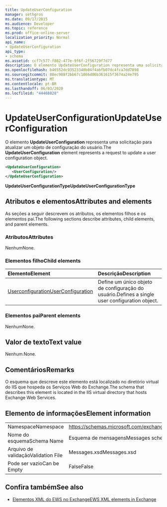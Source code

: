 ```yaml
---
title: UpdateUserConfiguration
manager: sethgros
ms.date: 09/17/2015
ms.audience: Developer
ms.topic: reference
ms.prod: office-online-server
localization_priority: Normal
api_name:
- UpdateUserConfiguration
api_type:
- schema
ms.assetid: ccf7c577-f882-477e-9f6f-2f56729f7d77
description: O elemento UpdateUserConfiguration representa uma solicitação para atualizar um objeto de configuração do usuário.
ms.openlocfilehash: b46552dc93523340b04f4abfb07dc4fca7dd7898
ms.sourcegitcommit: 88ec988f2bb67c1866d06b361615f3674a24e795
ms.translationtype: MT
ms.contentlocale: pt-BR
ms.lasthandoff: 06/03/2020
ms.locfileid: "44468828"
---
```

# <a name="updateuserconfiguration"></a><span data-ttu-id="a9083-103">UpdateUserConfiguration</span><span class="sxs-lookup"><span data-stu-id="a9083-103">UpdateUserConfiguration</span></span>

<span data-ttu-id="a9083-104">O elemento **UpdateUserConfiguration** representa uma solicitação para atualizar um objeto de configuração do usuário.</span><span class="sxs-lookup"><span data-stu-id="a9083-104">The **UpdateUserConfiguration** element represents a request to update a user configuration object.</span></span> 
  
```XML
<UpdateUserConfiguration>
   <UserConfiguration/>
</UpdateUserConfiguration>
```

 <span data-ttu-id="a9083-105">**UpdateUserConfigurationType**</span><span class="sxs-lookup"><span data-stu-id="a9083-105">**UpdateUserConfigurationType**</span></span>
## <a name="attributes-and-elements"></a><span data-ttu-id="a9083-106">Atributos e elementos</span><span class="sxs-lookup"><span data-stu-id="a9083-106">Attributes and elements</span></span>

<span data-ttu-id="a9083-107">As seções a seguir descrevem os atributos, os elementos filhos e os elementos pai.</span><span class="sxs-lookup"><span data-stu-id="a9083-107">The following sections describe attributes, child elements, and parent elements.</span></span>
  
### <a name="attributes"></a><span data-ttu-id="a9083-108">Atributos</span><span class="sxs-lookup"><span data-stu-id="a9083-108">Attributes</span></span>

<span data-ttu-id="a9083-109">Nenhum</span><span class="sxs-lookup"><span data-stu-id="a9083-109">None.</span></span>
  
### <a name="child-elements"></a><span data-ttu-id="a9083-110">Elementos filho</span><span class="sxs-lookup"><span data-stu-id="a9083-110">Child elements</span></span>

|<span data-ttu-id="a9083-111">**Elemento**</span><span class="sxs-lookup"><span data-stu-id="a9083-111">**Element**</span></span>|<span data-ttu-id="a9083-112">**Descrição**</span><span class="sxs-lookup"><span data-stu-id="a9083-112">**Description**</span></span>|
|:-----|:-----|
|[<span data-ttu-id="a9083-113">Userconfiguration</span><span class="sxs-lookup"><span data-stu-id="a9083-113">UserConfiguration</span></span>](userconfiguration.md) <br/> |<span data-ttu-id="a9083-114">Define um único objeto de configuração do usuário.</span><span class="sxs-lookup"><span data-stu-id="a9083-114">Defines a single user configuration object.</span></span>  <br/> |
   
### <a name="parent-elements"></a><span data-ttu-id="a9083-115">Elementos pai</span><span class="sxs-lookup"><span data-stu-id="a9083-115">Parent elements</span></span>

<span data-ttu-id="a9083-116">Nenhum</span><span class="sxs-lookup"><span data-stu-id="a9083-116">None.</span></span>
  
## <a name="text-value"></a><span data-ttu-id="a9083-117">Valor de texto</span><span class="sxs-lookup"><span data-stu-id="a9083-117">Text value</span></span>

<span data-ttu-id="a9083-118">Nenhum.</span><span class="sxs-lookup"><span data-stu-id="a9083-118">None.</span></span>
  
## <a name="remarks"></a><span data-ttu-id="a9083-119">Comentários</span><span class="sxs-lookup"><span data-stu-id="a9083-119">Remarks</span></span>

<span data-ttu-id="a9083-120">O esquema que descreve este elemento está localizado no diretório virtual do IIS que hospeda os Serviços Web do Exchange.</span><span class="sxs-lookup"><span data-stu-id="a9083-120">The schema that describes this element is located in the IIS virtual directory that hosts Exchange Web Services.</span></span>
  
## <a name="element-information"></a><span data-ttu-id="a9083-121">Elemento de informações</span><span class="sxs-lookup"><span data-stu-id="a9083-121">Element information</span></span>

|||
|:-----|:-----|
|<span data-ttu-id="a9083-122">Namespace</span><span class="sxs-lookup"><span data-stu-id="a9083-122">Namespace</span></span>  <br/> |https://schemas.microsoft.com/exchange/services/2006/messages  <br/> |
|<span data-ttu-id="a9083-123">Nome do esquema</span><span class="sxs-lookup"><span data-stu-id="a9083-123">Schema Name</span></span>  <br/> |<span data-ttu-id="a9083-124">Esquema de mensagens</span><span class="sxs-lookup"><span data-stu-id="a9083-124">Messages schema</span></span>  <br/> |
|<span data-ttu-id="a9083-125">Arquivo de validação</span><span class="sxs-lookup"><span data-stu-id="a9083-125">Validation File</span></span>  <br/> |<span data-ttu-id="a9083-126">Messages.xsd</span><span class="sxs-lookup"><span data-stu-id="a9083-126">Messages.xsd</span></span>  <br/> |
|<span data-ttu-id="a9083-127">Pode ser vazio</span><span class="sxs-lookup"><span data-stu-id="a9083-127">Can be Empty</span></span>  <br/> |<span data-ttu-id="a9083-128">False</span><span class="sxs-lookup"><span data-stu-id="a9083-128">False</span></span>  <br/> |
   
## <a name="see-also"></a><span data-ttu-id="a9083-129">Confira também</span><span class="sxs-lookup"><span data-stu-id="a9083-129">See also</span></span>



- [<span data-ttu-id="a9083-130">Elementos XML do EWS no Exchange</span><span class="sxs-lookup"><span data-stu-id="a9083-130">EWS XML elements in Exchange</span></span>](ews-xml-elements-in-exchange.md)

